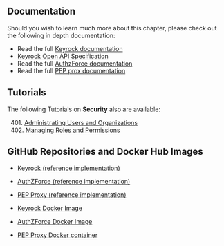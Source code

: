 ## Documentation

Should you wish to learn much more about this chapter, please check out the following in depth documentation:

  - Read the full [Keyrock documentation](http://fiware-idm.readthedocs.org/en/latest/)
  - [Keyrock Open API Specification](https://swagger.lab.fiware.org/?url=https://raw.githubusercontent.com/Fiware/specifications/master/OpenAPI/security.Idm/Idm-openapi.json)
  - Read the full [AuthzForce documentation](http://authzforce-ce-fiware.readthedocs.org/en/latest/)
  - Read the full [PEP prox documentation](http://fiware-pep-proxy.readthedocs.org/en/stable/)


## Tutorials

The following Tutorials on **Security** also are available:

&nbsp; 401. [Administrating Users and Organizations](https://fiware-tutorials.readthedocs.io/en/latest/identity-management)<br/>
&nbsp; 402. [Managing Roles and Permissions](https://fiware-tutorials.readthedocs.io/en/latest/roles-permissions)<br/>

## GitHub Repositories and Docker Hub Images

  - [Keyrock (reference implementation)](https://github.com/Fiware/security.Idm)
  - [AuthZForce (reference implementation)](https://github.com/Fiware/security.AuthZForce)
  - [PEP Proxy (reference implementation)](https://github.com/Fiware/security.Pep-proxy)

  - [Keyrock Docker Image](https://hub.docker.com/r/fiware/idm/)
  - [AuthZForce Docker Image](https://hub.docker.com/r/fiware/authzforce-ce-server/)
  - [PEP Proxy Docker container](https://hub.docker.com/r/fiware/pep-proxy/)



